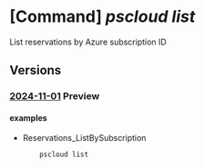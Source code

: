 # [Command] _pscloud list_

List reservations by Azure subscription ID

## Versions

### [2024-11-01](/Resources/mgmt-plane/L3N1YnNjcmlwdGlvbnMve30vcHJvdmlkZXJzL3B1cmVzdG9yYWdlLmJsb2NrL3Jlc2VydmF0aW9ucw==/2024-11-01.xml) **Preview**

<!-- mgmt-plane /subscriptions/{}/providers/purestorage.block/reservations 2024-11-01 -->
<!-- mgmt-plane /subscriptions/{}/resourcegroups/{}/providers/purestorage.block/reservations 2024-11-01 -->

#### examples

- Reservations_ListBySubscription
    ```bash
        pscloud list
    ```
